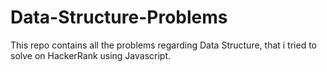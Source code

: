 # Data-Structure-Problems
This repo contains all the problems regarding Data Structure, that i tried to solve on HackerRank using Javascript.
